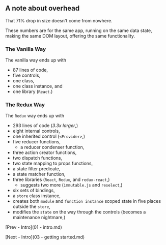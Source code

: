 ## A note about overhead

That 71% drop in size doesn't come from nowhere.

These numbers are for the same app, running on the same data state, making the same DOM layout, offering the same functionality.

### The Vanilla Way

The vanilla way ends up with
  * 87 lines of code,
  * five controls,
  * one class,
  * one class instance, and
  * one library (`React`.)

### The Redux Way

The `Redux` way ends up with
  * 293 lines of code (*3.3x larger*,)
  * eight internal controls,
  * one inherited control (`<Provider>`,)
  * five reducer functions,
    * a reducer condenser function,
  * three action creator functions,
  * two dispatch functions,
  * two state mapping to props functions,
  * a state filter predicate,
  * a state matcher function,
  * three libraries (`React`, `Redux`, and `redux-react`,)
    * suggests two more (`immutable.js` and `reselect`,)
  * six sets of bindings,
  * a `store` class instance,
  * creates both `module` and `function instance` scoped state in five places outside the `store`,
  * modifies the `state` on the way through the controls (becomes a maintenance nightmare,)

[Prev - Intro](01 - intro.md)

[Next - Intro](03 - getting started.md)
